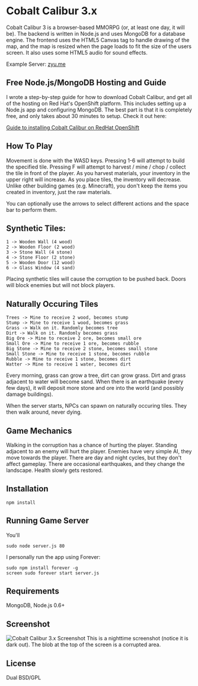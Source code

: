 # Cobalt Calibur 3.x

Cobalt Calibur 3 is a browser-based MMORPG (or, at least one day, it will be). The backend is written in Node.js and
uses MongoDB for a database engine. The frontend uses the HTML5 Canvas tag to handle drawing of the map, and the map is
resized when the page loads to fit the size of the users screen. It also uses some HTML5 audio for sound effects.

Example Server: [zyu.me](http://zyu.me)

## Free Node.js/MongoDB Hosting and Guide

I wrote a step-by-step guide for how to download Cobalt Calibur, and get all of the hosting on Red Hat's
OpenShift platform. This includes setting up a Node.js app and configuring MongoDB. The best part is that
it is completely free, and only takes about 30 minutes to setup. Check it out here:

[Guide to installing Cobalt Calibur on RedHat OpenShift](https://openshift.redhat.com/community/blogs/hosting-and-developing-the-html5-game-cobalt-calibur-free-on-openshift)

## How To Play

Movement is done with the WASD keys. Pressing 1-6 will attempt to build the specified tile. Pressing F will attempt to
harvest / mine / chop / collect the tile in front of the player. As you harvest materials, your inventory in the upper
right will increase. As you place tiles, the inventory will decrease. Unlike other building games (e.g. Minecraft), you
don't keep the items you created in inventory, just the raw materials.

You can optionally use the arrows to select different actions and the space bar to perform them.

## Synthetic Tiles:

    1 -> Wooden Wall (4 wood)
    2 -> Wooden Floor (2 wood)
    3 -> Stone Wall (4 stone)
    4 -> Stone Floor (2 stone)
    5 -> Wooden Door (12 wood)
    6 -> Glass Window (4 sand)

Placing synthetic tiles will cause the corruption to be pushed back. Doors will block enemies but will not block players.

## Naturally Occuring Tiles

    Trees -> Mine to receive 2 wood, becomes stump
    Stump -> Mine to receive 1 wood, becomes grass
    Grass -> Walk on it. Randomly becomes tree
    Dirt -> Walk on it. Randomly becomes grass
    Big Ore -> Mine to receive 2 ore, becomes small ore
    Small Ore -> Mine to receive 1 ore, becomes rubble
    Big Stone -> Mine to receive 2 stone, becomes small stone
    Small Stone -> Mine to receive 1 stone, becomes rubble
    Rubble -> Mine to receive 1 stone, becomes dirt
    Watter -> Mine to receive 1 water, becomes dirt

Every morning, grass can grow a tree, dirt can grow grass. Dirt and grass adjacent to water will become sand. When there
is an earthquake (every few days), it will deposit more stone and ore into the world (and possibly damage buildings).

When the server starts, NPCs can spawn on naturally occuring tiles. They then walk around, never dying.

## Game Mechanics

Walking in the corruption has a chance of hurting the player. Standing adjacent to an enemy will hurt the player.
Enemies have very simple AI, they move towards the player. There are day and night cycles, but they don't affect
gameplay. There are occasional earthquakes, and they change the landscape. Health slowly gets restored.

## Installation

	npm install

## Running Game Server

You'll

    sudo node server.js 80

I personally run the app using Forever:

    sudo npm install forever -g
    screen sudo forever start server.js

## Requirements

MongoDB, Node.js 0.6+

## Screenshot

![Cobalt Calibur 3.x Screenshot](https://github.com/tlhunter/Cobalt-Calibur-3/raw/master/resources/screenshot.png)
This is a nighttime screenshot (notice it is dark out). The blob at the top of the screen is a corrupted area.

## License

Dual BSD/GPL
